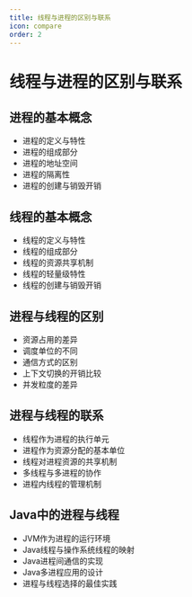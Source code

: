 ```yaml
---
title: 线程与进程的区别与联系
icon: compare
order: 2
---
```


# 线程与进程的区别与联系

## 进程的基本概念

- 进程的定义与特性
- 进程的组成部分
- 进程的地址空间
- 进程的隔离性
- 进程的创建与销毁开销

## 线程的基本概念

- 线程的定义与特性
- 线程的组成部分
- 线程的资源共享机制
- 线程的轻量级特性
- 线程的创建与销毁开销

## 进程与线程的区别

- 资源占用的差异
- 调度单位的不同
- 通信方式的区别
- 上下文切换的开销比较
- 并发粒度的差异

## 进程与线程的联系

- 线程作为进程的执行单元
- 进程作为资源分配的基本单位
- 线程对进程资源的共享机制
- 多线程与多进程的协作
- 进程内线程的管理机制

## Java中的进程与线程

- JVM作为进程的运行环境
- Java线程与操作系统线程的映射
- Java进程间通信的实现
- Java多进程应用的设计
- 进程与线程选择的最佳实践
